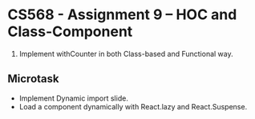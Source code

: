 # CS568 - Assignment 9 – HOC and Class-Component

1. Implement withCounter in both Class-based and Functional way.

## Microtask
* Implement Dynamic import slide.
* Load a component dynamically with React.lazy and React.Suspense.
